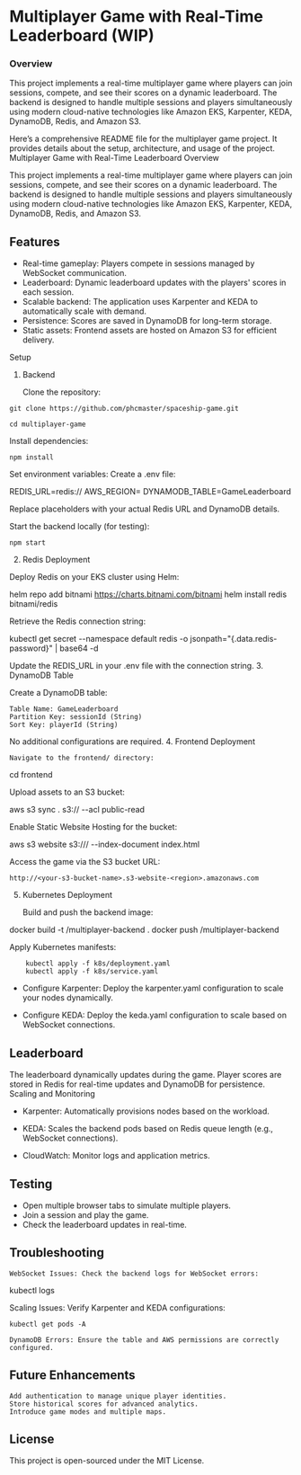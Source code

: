 # Multiplayer Game with Real-Time Leaderboard (WIP)


### Overview

This project implements a real-time multiplayer game where players can join sessions, compete, and see their scores on a dynamic leaderboard. The backend is designed to handle multiple sessions and players simultaneously using modern cloud-native technologies like Amazon EKS, Karpenter, KEDA, DynamoDB, Redis, and Amazon S3.


Here’s a comprehensive README file for the multiplayer game project. It provides details about the setup, architecture, and usage of the project.
Multiplayer Game with Real-Time Leaderboard
Overview

This project implements a real-time multiplayer game where players can join sessions, compete, and see their scores on a dynamic leaderboard. The backend is designed to handle multiple sessions and players simultaneously using modern cloud-native technologies like Amazon EKS, Karpenter, KEDA, DynamoDB, Redis, and Amazon S3.


## Features

- Real-time gameplay: Players compete in sessions managed by WebSocket communication.
- Leaderboard: Dynamic leaderboard updates with the players' scores in each session.
- Scalable backend: The application uses Karpenter and KEDA to automatically scale with demand.
- Persistence: Scores are saved in DynamoDB for long-term storage.
- Static assets: Frontend assets are hosted on Amazon S3 for efficient delivery.



Setup
1. Backend

    Clone the repository:
```
git clone https://github.com/phcmaster/spaceship-game.git
```
```
cd multiplayer-game
```
Install dependencies:
```
npm install
```
Set environment variables: Create a .env file:

REDIS_URL=redis://<your-redis-url>
AWS_REGION=<your-aws-region>
DYNAMODB_TABLE=GameLeaderboard

Replace placeholders with your actual Redis URL and DynamoDB details.

Start the backend locally (for testing):

    npm start

2. Redis Deployment

Deploy Redis on your EKS cluster using Helm:

helm repo add bitnami https://charts.bitnami.com/bitnami
helm install redis bitnami/redis

Retrieve the Redis connection string:

kubectl get secret --namespace default redis -o jsonpath="{.data.redis-password}" | base64 -d

Update the REDIS_URL in your .env file with the connection string.
3. DynamoDB Table

Create a DynamoDB table:

    Table Name: GameLeaderboard
    Partition Key: sessionId (String)
    Sort Key: playerId (String)

No additional configurations are required.
4. Frontend Deployment

    Navigate to the frontend/ directory:

cd frontend

Upload assets to an S3 bucket:

aws s3 sync . s3://<your-s3-bucket-name> --acl public-read

Enable Static Website Hosting for the bucket:

aws s3 website s3://<your-s3-bucket-name>/ --index-document index.html

Access the game via the S3 bucket URL:

    http://<your-s3-bucket-name>.s3-website-<region>.amazonaws.com

5. Kubernetes Deployment

    Build and push the backend image:

docker build -t <your-ecr-repo>/multiplayer-backend .
docker push <your-ecr-repo>/multiplayer-backend

Apply Kubernetes manifests:

```
    kubectl apply -f k8s/deployment.yaml
    kubectl apply -f k8s/service.yaml
```
- Configure Karpenter: Deploy the karpenter.yaml configuration to scale your nodes dynamically.

- Configure KEDA: Deploy the keda.yaml configuration to scale based on WebSocket connections.

## Leaderboard

The leaderboard dynamically updates during the game. Player scores are stored in Redis for real-time updates and DynamoDB for persistence.
Scaling and Monitoring

- Karpenter: Automatically provisions nodes based on the workload.

- KEDA: Scales the backend pods based on Redis queue length (e.g., WebSocket connections).

- CloudWatch: Monitor logs and application metrics.

## Testing

- Open multiple browser tabs to simulate multiple players.
- Join a session and play the game.
- Check the leaderboard updates in real-time.

## Troubleshooting

    WebSocket Issues: Check the backend logs for WebSocket errors:

kubectl logs <backend-pod-name>

Scaling Issues: Verify Karpenter and KEDA configurations:

    kubectl get pods -A

    DynamoDB Errors: Ensure the table and AWS permissions are correctly configured.

## Future Enhancements

    Add authentication to manage unique player identities.
    Store historical scores for advanced analytics.
    Introduce game modes and multiple maps.

## License

This project is open-sourced under the MIT License.
